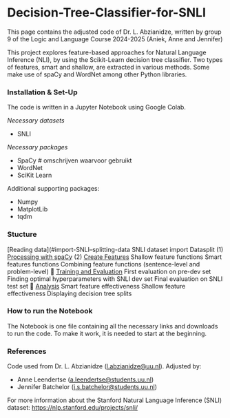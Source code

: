 # Decision-Tree-Classifier-for-SNLI
This page contains the adjusted code of Dr. L. Abzianidze, written by group 9 of the Logic and Language Course 2024-2025 (Aniek, Anne and Jennifer)

This project explores feature-based approaches for Natural Language Inference (NLI), by using the Scikit-Learn decision tree classifier. 
Two types of features, smart and shallow, are extracted in various methods. Some make use of spaCy and WordNet among other Python libraries.

### Installation & Set-Up
The code is written in a Jupyter Notebook using Google Colab.

*Necessary datasets*
- SNLI

*Necessary packages*
- SpaCy # omschrijven waarvoor gebruikt
- WordNet
- SciKit Learn

Additional supporting packages:
- Numpy
- MatplotLib
- tqdm

### Stucture
[Reading data](#import-SNLI–splitting-data
SNLI dataset import
Datasplit
(1) [Processing with spaCy](#obtain-spaCydocs)
(2) [Create Features](#feature-extraction--feature-combination)
Shallow feature functions
Smart features functions
Combining feature functions (sentence-level and problem-level)
⿤ [Training and Evaluation](#model-training--evaluation) 
First evaluation on pre-dev set
Finding optimal hyperparameters with SNLI dev set
Final evaluation on SNLI test set
⿥ [Analysis](#analysis--interpretation) 
Smart feature effectiveness
Shallow feature effectiveness
Displaying decision tree splits

### How to run the Notebook
The Notebook is one file containing all the necessary links and downloads to run the code. To make it work, it is needed to start at the beginning.

### References
Code used from Dr. L. Abzianidze (l.abzianidze@uu.nl).
Adjusted by:
- Anne Leendertse (a.leendertse@students.uu.nl)
- Jennifer Batchelor (j.s.batchelor@students.uu.nl)

For more information about the Stanford Natural Language Inference (SNLI) dataset: https://nlp.stanford.edu/projects/snli/ 

